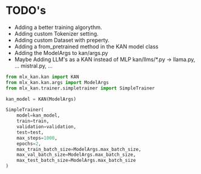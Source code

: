 # TODO's

- Adding a better training algorythm.
- Adding custom Tokenizer setting.
- Adding custom Dataset with preperty.
- Adding a from_pretrained method in the KAN model class
- Adding the ModelArgs to kan/args.py
- Maybe Adding LLM's as a KAN instead of MLP kan/llms/*.py -> llama.py, ... mistral.py, ...

```python
from mlx_kan.kan import KAN
from mlx_kan.kan.args import ModelArgs
from mlx_kan.trainer.simpletrainer import SimpleTrainer

kan_model = KAN(ModelArgs)

SimpleTrainer(
    model=kan_model,
    train=train,
    validation=validation,
    test=test,
    max_steps=1000,
    epochs=2,
    max_train_batch_size=ModelArgs.max_batch_size,
    max_val_batch_size=ModelArgs.max_batch_size,
    max_test_batch_size=ModelArgs.max_batch_size
)
```
